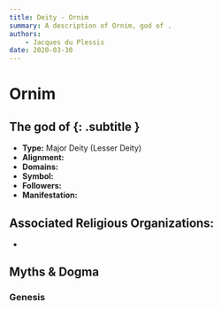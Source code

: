 ```yaml
---
title: Deity - Ornim
summary: A description of Ornim, god of .
authors:
    - Jacques du Plessis
date: 2020-03-30
---
```

# Ornim
## The god of  {: .subtitle }

* **Type:** Major Deity (Lesser Deity)
* **Alignment:** 
* **Domains:** 
* **Symbol:** 
* **Followers:** 
* **Manifestation:**  

## Associated Religious Organizations:
* 

## Myths & Dogma
### Genesis